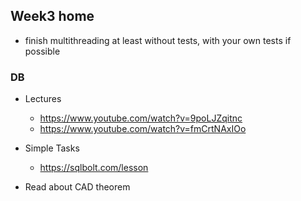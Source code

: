 ## Week3 home

* finish multithreading at least without tests, with your own tests if possible

### DB
* Lectures
    * https://www.youtube.com/watch?v=9poLJZqitnc
    * https://www.youtube.com/watch?v=fmCrtNAxIOo

* Simple Tasks
    * https://sqlbolt.com/lesson
    
* Read about CAD theorem